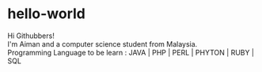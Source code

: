 # hello-world

Hi Githubbers! <br/>
I'm Aiman and a computer science student from Malaysia. <br/>
Programming Language to be learn : JAVA | PHP | PERL | PHYTON | RUBY | SQL
